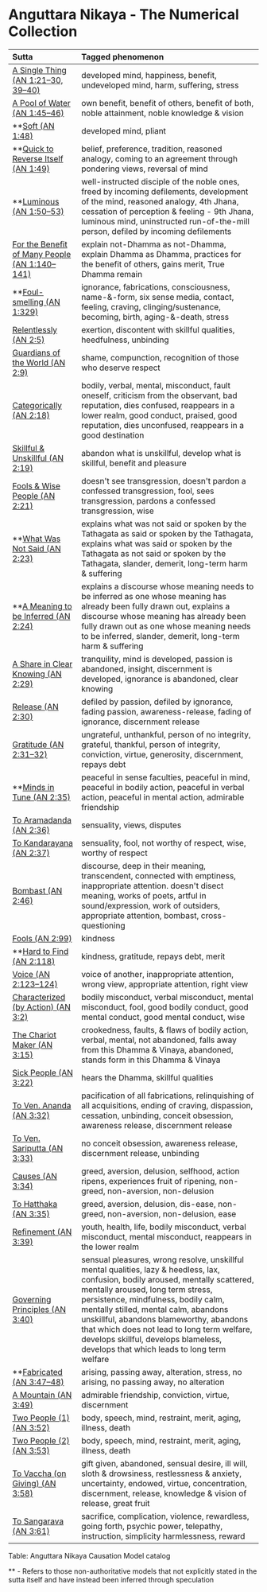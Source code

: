 # Anguttara Nikaya - The Numerical Collection

|Sutta|Tagged phenomenon|
|:--|:--|
|[A Single Thing (AN 1:21–30, 39–40)](./1/21/AN1_21.md)|developed mind, happiness, benefit, undeveloped mind, harm, suffering, stress|
|[A Pool of Water (AN 1:45–46)](./1/45/AN1_45.md)|own benefit, benefit of others, benefit of both, noble attainment, noble knowledge & vision|
|**[Soft (AN 1:48)](./1/48/AN1_48.md)|developed mind, pliant|
|**[Quick to Reverse Itself (AN 1:49)](./1/49/AN1_49.md)|belief, preference, tradition, reasoned analogy, coming to an agreement through pondering views, reversal of mind|
|**[Luminous (AN 1:50–53)](./1/50/AN1_50.md)|well-instructed disciple of the noble ones, freed by incoming defilements, development of the mind, reasoned analogy, 4th Jhana, cessation of perception & feeling - 9th Jhana, luminous mind, uninstructed run-of-the-mill person, defiled by incoming defilements|
|[For the Benefit of Many People (AN 1:140–141)](./1/140/AN1_140.md)|explain not-Dhamma as not-Dhamma, explain Dhamma as Dhamma, practices for the benefit of others, gains merit, True Dhamma remain|
|**[Foul-smelling (AN 1:329)](./1/329/AN1_329.md)|ignorance, fabrications, consciousness, name-&-form, six sense media, contact, feeling, craving, clinging/sustenance, becoming, birth, aging-&-death, stress|
|[Relentlessly (AN 2:5)](./2/5/AN2_5.md)|exertion, discontent with skillful qualities, heedfulness, unbinding|
|[Guardians of the World (AN 2:9)](./2/9/AN2_9.md)|shame, compunction, recognition of those who deserve respect|
|[Categorically (AN 2:18)](./2/18/AN2_18.md)|bodily, verbal, mental, misconduct, fault oneself, criticism from the observant, bad reputation, dies confused, reappears in a lower realm, good conduct, praised, good reputation, dies unconfused, reappears in a good destination|
|[Skillful & Unskillful (AN 2:19)](./2/19/AN2_19.md)|abandon what is unskillful, develop what is skillful, benefit and pleasure|
|[Fools & Wise People (AN 2:21)](./2/21/AN2_21.md)|doesn't see transgression, doesn't pardon a confessed transgression, fool, sees transgression, pardons a confessed transgression, wise|
|**[What Was Not Said (AN 2:23)](./2/23/AN2_23.md)|explains what was not said or spoken by the Tathagata as said or spoken by the Tathagata, explains what was said or spoken by the Tathagata as not said or spoken by the Tathagata, slander, demerit, long-term harm & suffering|
|**[A Meaning to be Inferred (AN 2:24)](./2/24/AN2_24.md)|explains a discourse whose meaning needs to be inferred as one whose meaning has already been fully drawn out, explains a discourse whose meaning has already been fully drawn out as one whose meaning needs to be inferred, slander, demerit, long-term harm & suffering|
|[A Share in Clear Knowing (AN 2:29)](./2/29/AN2_29.md)|tranquility, mind is developed, passion is abandoned, insight, discernment is developed, ignorance is abandoned, clear knowing|
|[Release (AN 2:30)](./2/30/AN2_30.md)|defiled by passion, defiled by ignorance, fading passion, awareness-release, fading of ignorance, discernment release|
|[Gratitude (AN 2:31–32)](./2/31/AN2_31.md)|ungrateful, unthankful, person of no integrity, grateful, thankful, person of integrity, conviction, virtue, generosity, discernment, repays debt|
|**[Minds in Tune (AN 2:35)](./2/35/AN2_35.md)|peaceful in sense faculties, peaceful in mind, peaceful in bodily action, peaceful in verbal action, peaceful in mental action, admirable friendship|
|[To Aramadanda (AN 2:36)](./2/36/AN2_36.md)|sensuality, views, disputes|
|[To Kandarayana (AN 2:37)](./2/37/AN2_37.md)|sensuality, fool, not worthy of respect, wise, worthy of respect|
|[Bombast (AN 2:46)](./2/46/AN2_46.md)|discourse, deep in their meaning, transcendent, connected with emptiness, inappropriate attention. doesn't disect meaning, works of poets, artful in sound/expression, work of outsiders, appropriate attention, bombast, cross-questioning|
|[Fools (AN 2:99)](./2/99/AN2_99.md)|kindness|
|**[Hard to Find (AN 2:118)](./2/118/AN2_118.md)|kindness, gratitude, repays debt, merit|
|[Voice (AN 2:123–124)](./2/123/AN2_123.md)|voice of another, inappropriate attention, wrong view, appropriate attention, right view|
|[Characterized (by Action) (AN 3:2)](./3/2/AN3_2.md)|bodily misconduct, verbal misconduct, mental misconduct, fool, good bodily conduct, good mental conduct, good mental conduct, wise|
|[The Chariot Maker (AN 3:15)](./3/15/AN3_15.md)|crookedness, faults, & flaws of bodily action, verbal, mental, not abandoned, falls away from this Dhamma & Vinaya, abandoned, stands form in this Dhamma & Vinaya|
|[Sick People (AN 3:22)](./3/22/AN3_22.md)|hears the Dhamma, skillful qualities|
|[To Ven. Ananda (AN 3:32)](./3/32/AN3_32.md)|pacification of all fabrications, relinquishing of all acquisitions, ending of craving, dispassion, cessation, unbinding, conceit obsession, awareness release, discernment release|
|[To Ven. Sariputta (AN 3:33)](./3/33/AN3_33.md)|no conceit obsession, awareness release, discernment release, unbinding|
|[Causes (AN 3:34)](./3/34/AN3_34.md)|greed, aversion, delusion, selfhood, action ripens, experiences fruit of ripening, non-greed, non-aversion, non-delusion|
|[To Hatthaka (AN 3:35)](./3/35/AN3_35.md)|greed, aversion, delusion, dis-ease, non-greed, non-aversion, non-delusion, ease|
|[Refinement (AN 3:39)](./3/39/AN3_39.md)|youth, health, life, bodily misconduct, verbal misconduct, mental misconduct, reappears in the lower realm|
|[Governing Principles (AN 3:40)](./3/40/AN3_40.md)|sensual pleasures, wrong resolve, unskillful mental qualities, lazy & heedless, lax, confusion, bodily aroused, mentally scattered, mentally aroused, long term stress, persistence, mindfulness, bodily calm, mentally stilled, mental calm, abandons unskillful, abandons blameworthy, abandons that which does not lead to long term welfare, develops skillful, develops blameless, develops that which leads to long term welfare|
|**[Fabricated (AN 3:47–48)](./3/47/AN3_47.md)|arising, passing away, alteration, stress, no arising, no passing away, no alteration|
|[A Mountain (AN 3:49)](./3/49/AN3_49.md)|admirable friendship, conviction, virtue, discernment|
|[Two People (1) (AN 3:52)](./3/52/AN3_52.md)|body, speech, mind, restraint, merit, aging, illness, death|
|[Two People (2) (AN 3:53)](./3/53/AN3_53.md)|body, speech, mind, restraint, merit, aging, illness, death|
|[To Vaccha (on Giving) (AN 3:58)](./3/58/AN3_58.md)|gift given, abandoned, sensual desire, ill will, sloth & drowsiness, restlessness & anxiety, uncertainty, endowed, virtue, concentration, discernment, release, knowledge & vision of release, great fruit|
|[To Sangarava (AN 3:61)](./3/61/AN3_61.md)|sacrifice, complication, violence, rewardless, going forth, psychic power, telepathy, instruction, simplicity harmlessness, reward|

Table: Anguttara Nikaya Causation Model catalog

** - Refers to those non-authoritative models that not explicitly stated in the sutta itself and have instead been inferred through speculation
